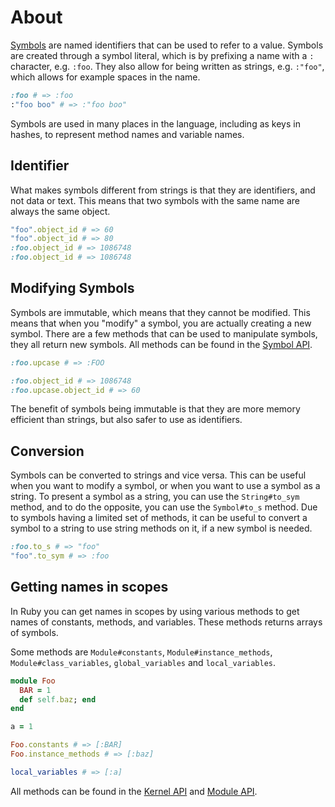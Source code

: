 # About

[Symbols][symbols] are named identifiers that can be used to refer to a value.
Symbols are created through a symbol literal, which is by prefixing a name with a `:` character, e.g. `:foo`.
They also allow for being written as strings, e.g. `:"foo"`, which allows for example spaces in the name.

```ruby
:foo # => :foo
:"foo boo" # => :"foo boo"
```

Symbols are used in many places in the language, including as keys in hashes, to represent method names and variable names.

## Identifier

What makes symbols different from strings is that they are identifiers, and not data or text.
This means that two symbols with the same name are always the same object.

```ruby
"foo".object_id # => 60
"foo".object_id # => 80
:foo.object_id # => 1086748
:foo.object_id # => 1086748
```

## Modifying Symbols

Symbols are immutable, which means that they cannot be modified.
This means that when you "modify" a symbol, you are actually creating a new symbol.
There are a few methods that can be used to manipulate symbols, they all return new symbols.
All methods can be found in the [Symbol API][symbols-api].

```ruby
:foo.upcase # => :FOO

:foo.object_id # => 1086748
:foo.upcase.object_id # => 60
```

The benefit of symbols being immutable is that they are more memory efficient than strings, but also safer to use as identifiers.

## Conversion

Symbols can be converted to strings and vice versa.
This can be useful when you want to modify a symbol, or when you want to use a symbol as a string.
To present a symbol as a string, you can use the `String#to_sym` method, and to do the opposite, you can use the `Symbol#to_s` method.
Due to symbols having a limited set of methods, it can be useful to convert a symbol to a string to use string methods on it, if a new symbol is needed.

```ruby
:foo.to_s # => "foo"
"foo".to_sym # => :foo
```

## Getting names in scopes

In Ruby you can get names in scopes by using various methods to get names of constants, methods, and variables.
These methods returns arrays of symbols.

Some methods are `Module#constants`, `Module#instance_methods`, `Module#class_variables`, `global_variables` and `local_variables`.

```ruby
module Foo
  BAR = 1
  def self.baz; end
end

a = 1

Foo.constants # => [:BAR]
Foo.instance_methods # => [:baz]

local_variables # => [:a]
```

All methods can be found in the [Kernel API][kernal-api] and [Module API][module-api].

[symbols]: https://www.rubyguides.com/2018/02/ruby-symbols/
[symbols-api]: https://rubyapi.org/o/symbol
[kernal-api]: https://rubyapi.org/o/kernel
[module-api]: https://rubyapi.org/o/module

